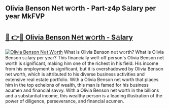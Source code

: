 ## Olivia Benson N𝚎t w𝚘rth - Part-z4p S𝚊lary per year MkFVP

# <h2><a href="http://gc3dmu.nevu.top/?p=Olivia+Benson">🔗 👉🔴 Olivia Benson N𝚎t w𝚘rth - S𝚊lary</a></h2>

[![Olivia Benson N𝚎t W𝚘rth](https://i.imgur.com/Oavwk0R.jpeg)](http://gc3dmu.nevu.top/?p=Olivia+Benson)
What is Olivia Benson n𝚎t w𝚘rth? What is Olivia Benson s𝚊lary per year?
This financially well-off person's Olivia Benson net worth is significant, making him one of the richest in his field. His income from his employment is significant, but it is overshadowed by Olivia Benson net worth, which is attributed to his diverse business activities and extensive real estate portfolio. With a Olivia Benson net worth that places him in the top echelons of wealth, this man is famed for his business acumen and financial savvy. With a Olivia Benson net worth in the billions and a substantial income, this wealthy person is a leading illustration of the power of diligence, perseverance, and financial acumen.
